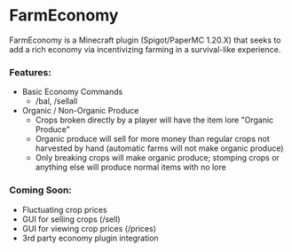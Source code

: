 # FarmEconomy

FarmEconomy is a Minecraft plugin (Spigot/PaperMC 1.20.X) that seeks to add a rich economy via incentivizing farming in a survival-like experience.

### Features:
- Basic Economy Commands
  - /bal, /sellall
- Organic / Non-Organic Produce
  - Crops broken directly by a player will have the item lore "Organic Produce"
  - Organic produce will sell for more money than regular crops not harvested by hand (automatic farms will not make organic produce)
  - Only breaking crops will make organic produce; stomping crops or anything else will produce normal items with no lore
 
### Coming Soon:
- Fluctuating crop prices
- GUI for selling crops (/sell)
- GUI for viewing crop prices (/prices)
- 3rd party economy plugin integration
